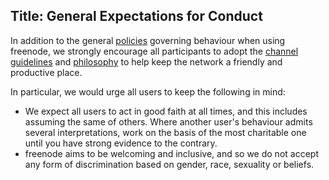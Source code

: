 Title: General Expectations for Conduct
---
In addition to the general [policies](pages/policies) governing behaviour when using freenode, we strongly encourage all participants to adopt the [channel
guidelines](pages/changuide) and [philosophy](pages/philosophy) to help keep the network a friendly and productive place.

In particular, we would urge all users to keep the following in mind:
- We expect all users to act in good faith at all times, and this includes assuming the same of others. Where another user's behaviour admits several
  interpretations, work on the basis of the most charitable one until you have strong evidence to the contrary.
- freenode aims to be welcoming and inclusive, and so we do not accept any form of discrimination based on gender, race, sexuality or beliefs.
